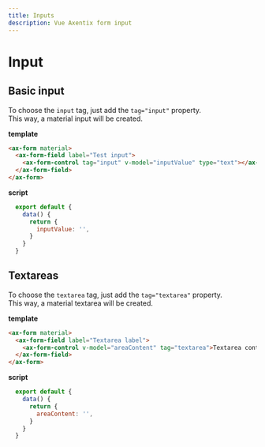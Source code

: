 ```yaml
---
title: Inputs
description: Vue Axentix form input
---
```


# Input

## Basic input

To choose the `input` tag, just add the `tag="input"` property.  
This way, a material input will be created.

<template>
  <ax-form material>
    <ax-form-field label="Test input">
      <ax-form-control tag="input" v-model="inputValue" type="text"></ax-form-control>
    </ax-form-field>
  </ax-form>
</template>

**template**

```html
<ax-form material>
  <ax-form-field label="Test input">
    <ax-form-control tag="input" v-model="inputValue" type="text"></ax-form-control>
  </ax-form-field>
</ax-form>
```

**script**

```js
  export default {
    data() {
      return {
        inputValue: '',
      }
    }
  }
```

## Textareas

To choose the `textarea` tag, just add the `tag="textarea"` property.  
This way, a material textarea will be created.

<template>
  <ax-form material>
    <ax-form-field label="Textarea label">
      <ax-form-control v-model="areaContent" tag="textarea"></ax-form-control>
    </ax-form-field>
  </ax-form>
</template>

**template**

```html
<ax-form material>
  <ax-form-field label="Textarea label">
    <ax-form-control v-model="areaContent" tag="textarea">Textarea content</ax-form-control>
  </ax-form-field>
</ax-form>
```

**script**

```js
  export default {
    data() {
      return {
        areaContent: '',
      }
    }
  }
```

<script>
  export default {
    data() {
      return {
        inputValue: '',
        areaContent: ''
      }
    },
  }
</script>
